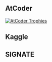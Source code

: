## AtCoder
[![AtCoder Trophies](https://atcoder-trophies.vercel.app/api/v1/atcoder?username=Natsu_08)](https://github.com/KATO-Hiro/AtCoderTrophies)

## Kaggle



## SIGNATE
